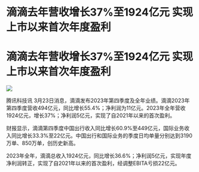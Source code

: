 # 滴滴去年营收增长37%至1924亿元 实现上市以来首次年度盈利

# 滴滴去年营收增长37%至1924亿元 实现上市以来首次年度盈利

![](https://inews.gtimg.com/news_bt/O5-HlbEpHaop7TjctUCll3soCSypPyOGt__ns-I0IbIeAAA/1000)

腾讯科技讯
3月23日消息，滴滴发布2023年第四季度及全年业绩。滴滴2023年第四季度营收494亿元，同比增长55.4%；净利润为11亿元。2023年全年营收1924亿元，增长37%；净利润5亿元，实现了自2021年以来的首次盈利。

财报显示，滴滴第四季度中国出行收入同比增长60.9%至449亿元，国际业务收入同比增长33.3%至22亿元。中国出行和国际业务的季度日均单量分别达到3190万单、850万单，创历史新高。

2023年全年，滴滴总收入1924亿元，同比增长36.6%；净利润5亿元，实现年度净利润转正，实现了自2021年以来的首次盈利，经调整EBITA亏损22亿元。


